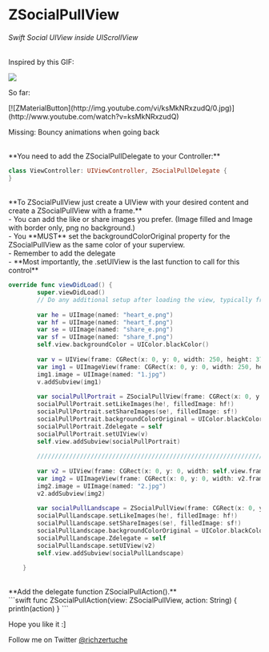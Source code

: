 # ZSocialPullView

<h6>Swift Social UIView inside UIScrollView</h6>

<p>Inspired by this GIF:</p>

<img src="https://m1.behance.net/rendition/modules/152914209/disp/06fa314c839f7fc2fa0df1b0d7f5d1de.gif"/>
<p>So far:</p>
[![ZMaterialButton](http://img.youtube.com/vi/ksMkNRxzudQ/0.jpg)](http://www.youtube.com/watch?v=ksMkNRxzudQ)
<br><p>Missing: Bouncy animations when going back</p>
<br>
**You need to add the ZSocialPullDelegate to your Controller:**

```swift
class ViewController: UIViewController, ZSocialPullDelegate {
}
```
<br>
**To ZSocialPullView just create a UIView with your desired content and create a ZSocialPullView with a frame.**
<br>- You can add the like or share images you prefer. (Image filled and Image with border only, png no background.)
<br>- You **MUST** set the backgroundColorOriginal property for the ZSocialPullView as the same color of your superview.
<br>- Remember to add the delegate
<br>- **Most importantly, the .setUIView is the last function to call for this control**
<br>

```swift
override func viewDidLoad() {
        super.viewDidLoad()
        // Do any additional setup after loading the view, typically from a nib.
        
        var he = UIImage(named: "heart_e.png")
        var hf = UIImage(named: "heart_f.png")
        var se = UIImage(named: "share_e.png")
        var sf = UIImage(named: "share_f.png")
        self.view.backgroundColor = UIColor.blackColor()
        
        var v = UIView(frame: CGRect(x: 0, y: 0, width: 250, height: 375))
        var img1 = UIImageView(frame: CGRect(x: 0, y: 0, width: 250, height: 375))
        img1.image = UIImage(named: "1.jpg")
        v.addSubview(img1)
        
        var socialPullPortrait = ZSocialPullView(frame: CGRect(x: 0, y: 22, width: self.view.frame.width, height: 400))
        socialPullPortrait.setLikeImages(he!, filledImage: hf!)
        socialPullPortrait.setShareImages(se!, filledImage: sf!)
        socialPullPortrait.backgroundColorOriginal = UIColor.blackColor()
        socialPullPortrait.Zdelegate = self
        socialPullPortrait.setUIView(v)
        self.view.addSubview(socialPullPortrait)
        
        ///////////////////////////////////////////////////////////////////////////////////////
        
        var v2 = UIView(frame: CGRect(x: 0, y: 0, width: self.view.frame.width, height: 200))
        var img2 = UIImageView(frame: CGRect(x: 0, y: 0, width: v2.frame.width, height: 200))
        img2.image = UIImage(named: "2.jpg")
        v2.addSubview(img2)
        
        var socialPullLandscape = ZSocialPullView(frame: CGRect(x: 0, y: 450, width: self.view.frame.width, height: 200))
        socialPullLandscape.setLikeImages(he!, filledImage: hf!)
        socialPullLandscape.setShareImages(se!, filledImage: sf!)
        socialPullLandscape.backgroundColorOriginal = UIColor.blackColor()
        socialPullLandscape.Zdelegate = self
        socialPullLandscape.setUIView(v2)
        self.view.addSubview(socialPullLandscape)
        
    }
```
<br>
**Add the delegate function ZSocialPullAction().**
<br>
```swift
func ZSocialPullAction(view: ZSocialPullView, action: String) {
        println(action)
    }
```

Hope you like it :]
<br>
<p>Follow me on Twitter <a href="https://www.twitter.com/richzertuche" target="_blank"> @richzertuche</a></p>


